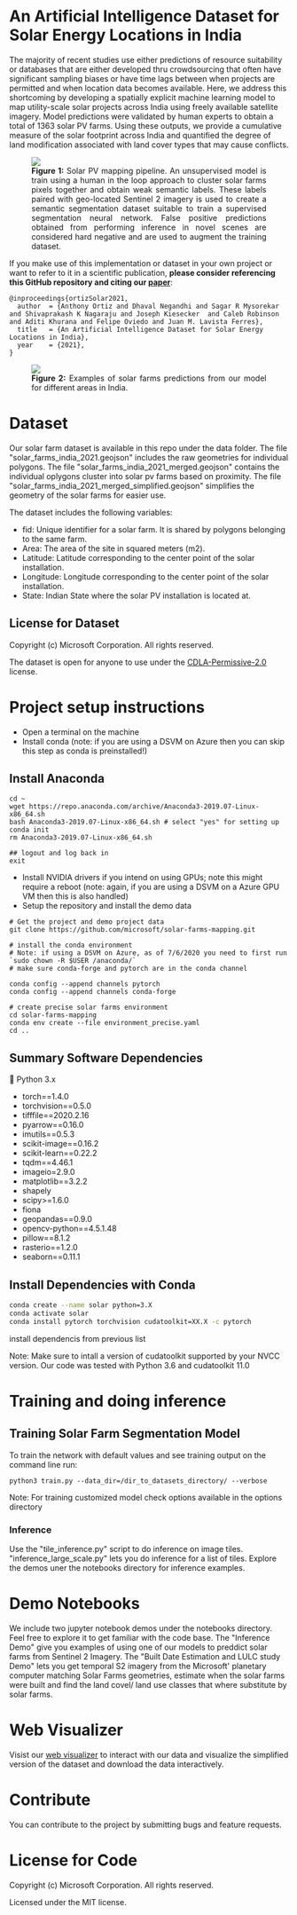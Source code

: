 # An Artificial Intelligence Dataset for Solar Energy Locations in India

The majority of recent studies use either predictions of resource suitability or databases that are either developed thru crowdsourcing that often have significant sampling biases or have time lags between when projects are permitted and when location data becomes available. Here, we address this shortcoming by developing a spatially explicit machine learning model to map utility-scale solar projects across India using freely available satellite imagery. Model predictions were validated by human experts to obtain a total of 1363 solar PV farms. Using these outputs, we provide a cumulative measure of the solar footprint across India and quantified the degree of land modification associated with land cover types that may cause conflicts.

<figure>
  <img src="./data/figures/pipeline.png"/>
  <figcaption style="text-align: justify">  <b>Figure 1:</b>  Solar PV mapping pipeline. An unsupervised model is train using a human in the loop approach to cluster solar farms pixels together and obtain weak semantic labels. These labels paired with geo-located Sentinel 2 imagery is used to create a semantic segmentation dataset suitable to train a supervised segmentation neural network. False positive predictions obtained from performing inference in novel scenes are considered hard negative and are used to augment the training dataset. 
  </figcaption>
</figure>


If you make use of this implementation or dataset in your own project or want to refer to it in a scientific publication, **please consider referencing this GitHub repository and citing our [paper]()**:
```
@inproceedings{ortizSolar2021,
  author  = {Anthony Ortiz and Dhaval Negandhi and Sagar R Mysorekar and Shivaprakash K Nagaraju and Joseph Kiesecker  and Caleb Robinson and Aditi Khurana and Felipe Oviedo and Juan M. Lavista Ferres},
  title   = {An Artificial Intelligence Dataset for Solar Energy Locations in India},
  year    = {2021},
}
```

<figure>
  <img src="./data/figures/predictions.png"/>
  <figcaption style="text-align: justify">  <b>Figure 2:</b>  Examples of solar farms predictions from our model for different areas in India. 
  </figcaption>
</figure>


# Dataset
Our solar farm dataset is available in this repo under the data folder. The file "solar_farms_india_2021.geojson" includes the raw geometries for individual polygons. The file "solar_farms_india_2021_merged.geojson" contains the individual oplygons cluster into solar pv farms based on proximity. The file "solar_farms_india_2021_merged_simplified.geojson" simplifies the geometry of the solar farms for easier use.

The dataset includes the following variables:

*	fid: Unique identifier for a solar farm. It is shared by polygons belonging to the same farm.
*	Area: The area of the site in squared meters (m2).
*	Latitude: Latitude corresponding to the center point of the solar installation.
*	Longitude: Longitude corresponding to the center point of the solar installation.
*	State: Indian State where the solar PV installation is located at.

## License for Dataset

Copyright (c) Microsoft Corporation. All rights reserved.

The dataset is open for anyone to use under the [CDLA-Permissive-2.0](https://spdx.org/licenses/CDLA-Permissive-2.0.html) license.

# Project setup instructions

* Open a terminal on the machine
* Install conda (note: if you are using a DSVM on Azure then you can skip this step as conda is preinstalled!)
## Install Anaconda
```
cd ~
wget https://repo.anaconda.com/archive/Anaconda3-2019.07-Linux-x86_64.sh
bash Anaconda3-2019.07-Linux-x86_64.sh # select "yes" for setting up conda init
rm Anaconda3-2019.07-Linux-x86_64.sh

## logout and log back in
exit
```

* Install NVIDIA drivers if you intend on using GPUs; note this might require a reboot (note: again, if you are using a DSVM on a Azure GPU VM then this is also handled)
* Setup the repository and install the demo data

```
# Get the project and demo project data
git clone https://github.com/microsoft/solar-farms-mapping.git

# install the conda environment
# Note: if using a DSVM on Azure, as of 7/6/2020 you need to first run `sudo chown -R $USER /anaconda/`
# make sure conda-forge and pytorch are in the conda channel

conda config --append channels pytorch
conda config --append channels conda-forge

# create precise solar farms environment
cd solar-farms-mapping
conda env create --file environment_precise.yaml
cd ..
```

## Summary Software Dependencies
🐍 Python 3.x
* torch==1.4.0
* torchvision==0.5.0
* tifffile==2020.2.16
* pyarrow==0.16.0
* imutils==0.5.3
* scikit-image==0.16.2
* scikit-learn==0.22.2
* tqdm==4.46.1
* imageio=2.9.0
* matplotlib==3.2.2
* shapely
* scipy>=1.6.0
* fiona
* geopandas==0.9.0
* opencv-python==4.5.1.48
* pillow==8.1.2
* rasterio==1.2.0
* seaborn==0.11.1


## Install Dependencies with Conda 

```bash
conda create --name solar python=3.X
conda activate solar
conda install pytorch torchvision cudatoolkit=XX.X -c pytorch
```

install dependencis from previous list

Note: Make sure to intall a version of cudatoolkit supported by your NVCC version. Our code was tested with Python 3.6 and cudatoolkit 11.0

# Training and doing inference

## Training Solar Farm Segmentation Model

To train the network with default values and see training output on the command line run:

``python3 train.py --data_dir=/dir_to_datasets_directory/ --verbose``

Note: For training customized model check options available in the options directory

### Inference
Use the "tile_inference.py" script to do inference on image tiles. "inference_large_scale.py" lets you do inference for a list of tiles. Explore the demos uner the notebooks directory for inference examples.

# Demo Notebooks

We include two jupyter notebook demos under the notebooks directory. Feel free to explore it to get familiar with the code base. The "Inference Demo" give you examples of using one of our models to preddict solar farms from Sentinel 2 Imagery. The "Built Date Estimation and LULC study Demo" lets you get temporal S2 imagery from the Microsoft' planetary computer matching Solar Farms geometries, estimate when the solar farms were built and find the land covel/ land use classes that where substitute by solar farms.

# Web Visualizer

Visist our [web visualizer](http://msrcalebubuntu.eastus.cloudapp.azure.com/solar_farms.html) to interact with our data and visualize the simplified version of the dataset and download the data interactively. 

# Contribute
You can contribute to the project by submitting bugs and feature requests. 

# License for Code

Copyright (c) Microsoft Corporation. All rights reserved.

Licensed under the MIT license.

